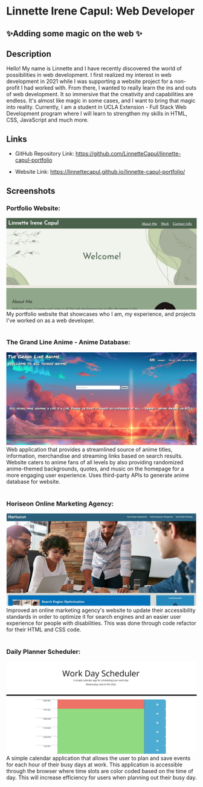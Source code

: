 # Linnette Irene Capul: Web Developer

## ✨Adding some magic on the web ✨

## Description

Hello! My name is Linnette and I have recently discovered the world of possibilities in web development. I first realized my interest in web development in 2021 while I was supporting a website project for a non-profit I had worked with. From there, I wanted to really learn the ins and outs of web development. It so immersive that the creativity and capabilities are endless. It's almost like magic in some cases, and I want to bring that magic into reality. Currently, I am a student in UCLA Extension - Full Stack Web Development program where I will learn to strengthen my skills in HTML, CSS, JavaScript and much more.

## Links

- GitHub Repository Link: https://github.com/LinnetteCapul/linnette-capul-portfolio

- Website Link: https://linnettecapul.github.io/linnette-capul-portfolio/

## Screenshots

### Portfolio Website:

![portfolio-website-screenshot](https://raw.githubusercontent.com/LinnetteCapul/linnette-capul-portfolio/main/assets/images/portfolio-website-screenshot.JPG)
My portfolio website that showcases who I am, my experience, and projects I've worked on as a web developer.
<br><br>

### The Grand Line Anime - Anime Database:

![grand-line-anime-screenshot01](https://raw.githubusercontent.com/LinnetteCapul/linnette-capul-portfolio/main/assets/images/grand-line-anime-screenshot01.JPG)
Web application that provides a streamlined source of anime titles, information, merchandise and streaming links based on search results. Website caters to anime fans of all levels by also providing randomized anime-themed backgrounds, quotes, and music on the homepage for a more engaging user experience. Uses third-party APIs to generate anime database for website. 
<br><br>

### Horiseon Online Marketing Agency:

![horiseon-screenshot02](https://raw.githubusercontent.com/LinnetteCapul/linnette-capul-portfolio/main/assets/images/horiseon-screenshot02.JPG)
Improved an online marketing agency's website to update their accessibility standards in order to optimize it for search engines and an easier user experience for people with disabilities. This was done through code refactor for their HTML and CSS code.
<br><br>

### Daily Planner Scheduler:

![daily-planner-screenshot](https://raw.githubusercontent.com/LinnetteCapul/linnette-capul-portfolio/main/assets/images/daily-planner-screenshot.JPG)
A simple calendar application that allows the user to plan and save events for each hour of their busy days at work. This application is accessible through the browser where time slots are color coded based on the time of day. This will increase efficiency for users when planning out their busy day.
